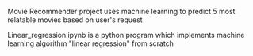 Movie Recommender project uses machine learning to predict 5 most relatable movies based on user's request

Linear_regression.ipynb is a python program which implements machine learning algorithm "linear regression" from scratch
